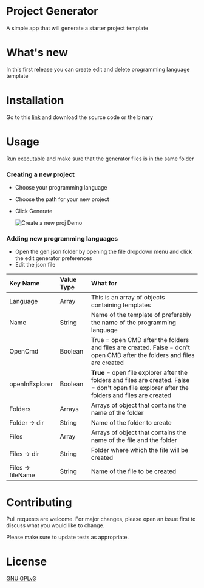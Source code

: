 # Project Generator
A simple app that will generate a starter project template
# What's new
In this first release you can create edit and delete programming language template
# Installation
Go to this [link](https://github.com/jostimian/ProjectGenerator/releases/tag/v1.0.0) and download the source code or the binary
# Usage
Run executable and make sure that the generator files is in the same folder
### Creating a new project
 - Choose your programming language

 - Choose the path for your new project

 - Click Generate

   ![Create a new proj Demo](./img/createProjDemo.gif)

   
### Adding new programming languages
 - Open the gen.json folder by opening the file dropdown menu and click the edit generator preferences
 - Edit the json file

| Key Name          | Value Type | What for                                                     |
| :---------------- | :--------- | :----------------------------------------------------------- |
| Language          | Array      | This is an array of objects containing templates             |
| Name              | String     | Name of the template of preferably the name of  the programming language |
| OpenCmd           | Boolean    | True = open CMD after the folders and files are created. False = don't open CMD after the folders and files are created |
| openInExplorer    | Boolean    | ****True**** = open file explorer after the folders and files are created. False = don't open file explorer  after the folders and files are  created |
| Folders           | Arrays     | Arrays of object that contains the name of the folder        |
| Folder -> dir     | String     | Name of the folder to create                                 |
| Files             | Array      | Arrays of object that contains the  name of the file and the folder |
| Files -> dir      | String     | Folder where which the file will be  created                 |
| Files -> fileName | String     | Name of the file to be created                               |

# Contributing

Pull requests are welcome. For major changes, please open an issue first to discuss what you would like to change.

Please make sure to update tests as appropriate.

# License 

[GNU GPLv3](./License.md)

